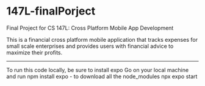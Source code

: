 # 147L-finalPorject
Final Project for CS 147L: Cross Platform Mobile App Development


This is a financial cross platform mobile application that tracks expenses for small scale enterprises and provides users with financial advice to maximize their profits.

-------------------------------------------
To run this code locally, be sure to install expo Go on your local machine and run 
npm install expo - to download all the node_modules
npx expo start

